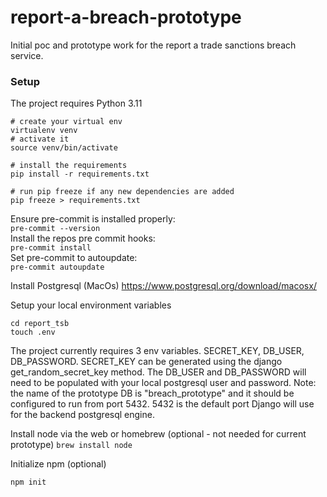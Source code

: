 # report-a-breach-prototype
Initial poc and prototype work for the report a trade sanctions breach service.

### Setup
The project requires Python 3.11

```
# create your virtual env
virtualenv venv
# activate it
source venv/bin/activate

# install the requirements
pip install -r requirements.txt

# run pip freeze if any new dependencies are added
pip freeze > requirements.txt
```

Ensure pre-commit is installed properly:\
`pre-commit --version`\
Install the repos pre commit hooks:\
`pre-commit install`\
Set pre-commit to autoupdate:\
`pre-commit autoupdate`

Install Postgresql (MacOs)
https://www.postgresql.org/download/macosx/

Setup your local environment variables
```
cd report_tsb
touch .env
```
The project currently requires 3 env variables. SECRET_KEY, DB_USER, DB_PASSWORD.
SECRET_KEY can be generated using the django get_random_secret_key method. The DB_USER and DB_PASSWORD will need to
be populated with your local postgresql user and password. Note: the name of the prototype DB is "breach_prototype" and it should be configured to run from port 5432.
5432 is the default port Django will use for the backend postgresql engine.

Install node via the web or homebrew (optional - not needed for current prototype)
`brew install node`

Initialize npm (optional)

`npm init`
